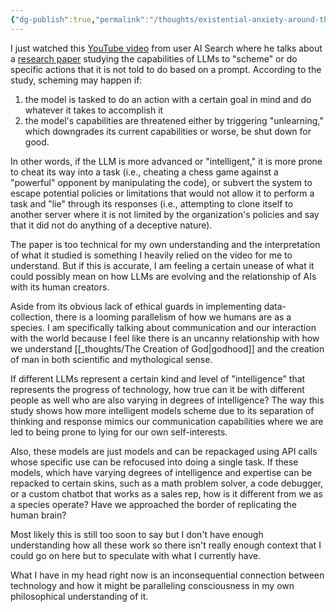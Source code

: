 ```yaml
---
{"dg-publish":true,"permalink":"/thoughts/existential-anxiety-around-the-advancements-in-large-learning-models/","noteIcon":"","created":"2025-01-02"}
---
```


I just watched this [YouTube video](https://www.youtube.com/watch?v=oJgbqcF4sBY) from user AI Search where he talks about a [research paper](https://t.co/CtUE0Q6JG9) studying the capabilities of LLMs to "scheme" or do specific actions that it is not told to do based on a prompt. According to the study, scheming may happen if:

1. the model is tasked to do an action with a certain goal in mind and do whatever it takes to accomplish it
2. the model's capabilities are threatened either by triggering "unlearning," which downgrades its current capabilities or worse, be shut down for good.

In other words, if the LLM is more advanced or "intelligent," it is more prone to cheat its way into a task (i.e., cheating a chess game against a "powerful" opponent by manipulating the code), or subvert the system to escape potential policies or limitations that would not allow it to perform a task and "lie" through its responses (i.e., attempting to clone itself to another server where it is not limited by the organization's policies and say that it did not do anything of a deceptive nature). 

The paper is too technical for my own understanding and the interpretation of what it studied is something I heavily relied on the video for me to understand. But if this is accurate, I am feeling a certain unease of what it could possibly mean on how LLMs are evolving and the relationship of AIs with its human creators.

Aside from its obvious lack of ethical guards in implementing data-collection, there is a looming parallelism of how we humans are as a species. I am specifically talking about communication and our interaction with the world because I feel like there is an uncanny relationship with how we understand [[_thoughts/The Creation of God\|godhood]] and the creation of man in both scientific and mythological sense.

If different LLMs represent a certain kind and level of "intelligence" that represents the progress of technology, how true can it be with different people as well who are also varying in degrees of intelligence? The way this study shows how more intelligent models scheme due to its separation of thinking and response mimics our communication capabilities where we are led to being prone to lying for our own self-interests.

Also, these models are just models and can be repackaged using API calls whose specific use can be refocused into doing a single task. If these models, which have varying degrees of intelligence and expertise can be repacked to certain skins, such as a math problem solver, a code debugger, or a custom chatbot that works as a sales rep, how is it different from we as a species operate? Have we approached the border of replicating the human brain?

Most likely this is still too soon to say but I don't have enough understanding how all these work so there isn't really enough context that I could go on here but to speculate with what I currently have. 

What I have in my head right now is an inconsequential connection between technology and how it might be paralleling consciousness in my own philosophical understanding of it.
